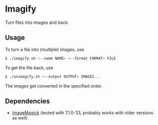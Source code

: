 # Imagify

Turn files into images and back.

## Usage

To turn a file into (multiple) images, use

```sh
$ ./imagify.sh <--name NAME> <--format FORMAT> FILE
```

To get the file back, use

```sh
$ ./unimagify.sh <--output OUTPUT> IMAGES...
```

The images get converted in the specified order.

## Dependencies

* [ImageMagick](https://imagemagick.org) (tested with 7.1.0-33, probably works with older versions as well)

